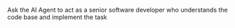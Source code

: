 Ask the AI Agent to act as a senior software developer who understands the code
base and implement the task 